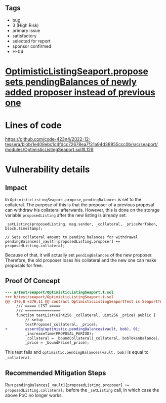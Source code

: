 ## Tags

- bug
- 3 (High Risk)
- primary issue
- satisfactory
- selected for report
- sponsor confirmed
- H-04

# [OptimisticListingSeaport.propose sets pendingBalances of newly added proposer instead of previous one](https://github.com/code-423n4/2022-12-tessera-findings/issues/12) 

# Lines of code

https://github.com/code-423n4/2022-12-tessera/blob/1e408ebc1c4fdcc72678ea7f21a94d38855ccc0b/src/seaport/modules/OptimisticListingSeaport.sol#L126


# Vulnerability details

## Impact
In `OptimisticListingSeaport.propose`, `pendingBalances` is set to the collateral. The purpose of this is that the proposer of a previous proposal can withdraw his collateral afterwards. However, this is done on the storage variable `proposedListing` after the new listing is already set:
```solidity
_setListing(proposedListing, msg.sender, _collateral, _pricePerToken, block.timestamp);

// Sets collateral amount to pending balances for withdrawal
pendingBalances[_vault][proposedListing.proposer] += proposedListing.collateral;
```
Because of that, it will actually set `pendingBalances` of the new proposer. Therefore, the old proposer loses his collateral and the new one can make proposals for free.

## Proof Of Concept
```diff
--- a/test/seaport/OptimisticListingSeaport.t.sol
+++ b/test/seaport/OptimisticListingSeaport.t.sol
@@ -379,8 +379,11 @@ contract OptimisticListingSeaportTest is SeaportTestUtil {
     /// ===== LIST =====
     /// ================
     function testList(uint256 _collateral, uint256 _price) public {
         // setup
         testPropose(_collateral, _price);
+        assertEq(optimistic.pendingBalances(vault, bob), 0);
         _increaseTime(PROPOSAL_PERIOD);
         _collateral = _boundCollateral(_collateral, bobTokenBalance);
         _price = _boundPrice(_price);
```
This test fails and `optimistic.pendingBalances(vault, bob)` is equal to `_collateral`.

## Recommended Mitigation Steps
Run `pendingBalances[_vault][proposedListing.proposer] += proposedListing.collateral;` before the `_setListing` call, in which case the above PoC no longer works.